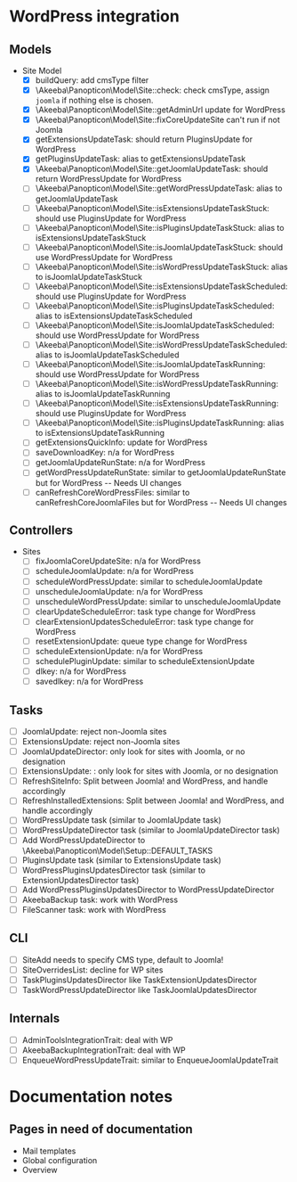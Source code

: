 # WordPress integration

## Models
* Site Model
  * [x] buildQuery: add cmsType filter
  * [x] \Akeeba\Panopticon\Model\Site::check: check cmsType, assign `joomla` if nothing else is chosen.
  * [x] \Akeeba\Panopticon\Model\Site::getAdminUrl update for WordPress
  * [x] \Akeeba\Panopticon\Model\Site::fixCoreUpdateSite can't run if not Joomla
  * [x] getExtensionsUpdateTask: should return PluginsUpdate for WordPress
  * [x] getPluginsUpdateTask: alias to getExtensionsUpdateTask 
  * [x] \Akeeba\Panopticon\Model\Site::getJoomlaUpdateTask: should return WordPressUpdate for WordPress
  * [ ] \Akeeba\Panopticon\Model\Site::getWordPressUpdateTask: alias to getJoomlaUpdateTask
  * [ ] \Akeeba\Panopticon\Model\Site::isExtensionsUpdateTaskStuck: should use PluginsUpdate for WordPress
  * [ ] \Akeeba\Panopticon\Model\Site::isPluginsUpdateTaskStuck: alias to isExtensionsUpdateTaskStuck
  * [ ] \Akeeba\Panopticon\Model\Site::isJoomlaUpdateTaskStuck: should use WordPressUpdate for WordPress
  * [ ] \Akeeba\Panopticon\Model\Site::isWordPressUpdateTaskStuck: alias to isJoomlaUpdateTaskStuck
  * [ ] \Akeeba\Panopticon\Model\Site::isExtensionsUpdateTaskScheduled: should use PluginsUpdate for WordPress
  * [ ] \Akeeba\Panopticon\Model\Site::isPluginsUpdateTaskScheduled: alias to isExtensionsUpdateTaskScheduled
  * [ ] \Akeeba\Panopticon\Model\Site::isJoomlaUpdateTaskScheduled: should use WordPressUpdate for WordPress
  * [ ] \Akeeba\Panopticon\Model\Site::isWordPressUpdateTaskScheduled: alias to isJoomlaUpdateTaskScheduled
  * [ ] \Akeeba\Panopticon\Model\Site::isJoomlaUpdateTaskRunning: should use WordPressUpdate for WordPress
  * [ ] \Akeeba\Panopticon\Model\Site::isWordPressUpdateTaskRunning: alias to isJoomlaUpdateTaskRunning
  * [ ] \Akeeba\Panopticon\Model\Site::isExtensionsUpdateTaskRunning: should use PluginsUpdate for WordPress
  * [ ] \Akeeba\Panopticon\Model\Site::isPluginsUpdateTaskRunning: alias to isExtensionsUpdateTaskRunning
  * [ ] getExtensionsQuickInfo: update for WordPress
  * [ ] saveDownloadKey: n/a for WordPress
  * [ ] getJoomlaUpdateRunState: n/a for WordPress
  * [ ] getWordPressUpdateRunState: similar to getJoomlaUpdateRunState but for WordPress -- Needs UI changes
  * [ ] canRefreshCoreWordPressFiles: similar to canRefreshCoreJoomlaFiles but for WordPress -- Needs UI changes

## Controllers
* Sites
  * [ ] fixJoomlaCoreUpdateSite: n/a for WordPress
  * [ ] scheduleJoomlaUpdate: n/a for WordPress
  * [ ] scheduleWordPressUpdate: similar to scheduleJoomlaUpdate
  * [ ] unscheduleJoomlaUpdate: n/a for WordPress
  * [ ] unscheduleWordPressUpdate: similar to unscheduleJoomlaUpdate
  * [ ] clearUpdateScheduleError: task type change for WordPress
  * [ ] clearExtensionUpdatesScheduleError: task type change for WordPress
  * [ ] resetExtensionUpdate: queue type change for WordPress
  * [ ] scheduleExtensionUpdate: n/a for WordPress
  * [ ] schedulePluginUpdate: similar to scheduleExtensionUpdate
  * [ ] dlkey: n/a for WordPress
  * [ ] savedlkey: n/a for WordPress

## Tasks

* [ ] JoomlaUpdate: reject non-Joomla sites
* [ ] ExtensionsUpdate: reject non-Joomla sites
* [ ] JoomlaUpdateDirector: only look for sites with Joomla, or no designation
* [ ] ExtensionsUpdate: : only look for sites with Joomla, or no designation
* [ ] RefreshSiteInfo: Split between Joomla! and WordPress, and handle accordingly
* [ ] RefreshInstalledExtensions: Split between Joomla! and WordPress, and handle accordingly
* [ ] WordPressUpdate task (similar to JoomlaUpdate task)
* [ ] WordPressUpdateDirector task (similar to JoomlaUpdateDirector task)
* [ ] Add WordPressUpdateDirector to \Akeeba\Panopticon\Model\Setup::DEFAULT_TASKS
* [ ] PluginsUpdate task (similar to ExtensionsUpdate task)
* [ ] WordPressPluginsUpdatesDirector task (similar to ExtensionUpdatesDirector task)
* [ ] Add WordPressPluginsUpdatesDirector to WordPressUpdateDirector
* [ ] AkeebaBackup task: work with WordPress
* [ ] FileScanner task: work with WordPress

## CLI

* [ ] SiteAdd needs to specify CMS type, default to Joomla!
* [ ] SiteOverridesList: decline for WP sites
* [ ] TaskPluginsUpdatesDirector like TaskExtensionUpdatesDirector
* [ ] TaskWordPressUpdateDirector like TaskJoomlaUpdatesDirector

## Internals

* [ ] AdminToolsIntegrationTrait: deal with WP
* [ ] AkeebaBackupIntegrationTrait: deal with WP
* [ ] EnqueueWordPressUpdateTrait: similar to EnqueueJoomlaUpdateTrait

# Documentation notes

## Pages in need of documentation

* Mail templates
* Global configuration
* Overview
